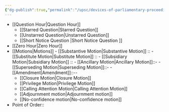 ```yaml
---
{"dg-publish":true,"permalink":"/upsc/devices-of-parliamentary-proceedings/","dgHomeLink":true,"dgPassFrontmatter":false}
---
```


- [[Question Hour|Question Hour]]
	- [[Starred Question|Starred Question]]
	- [[Unstarred Question|Unstarred Question]]
	- [[Short Notice Question |Short Notice Question ]]
- [[Zero Hour|Zero Hour]]
- [[Motions|Motions]]
		- [[Substantive Motion|Substantive Motion]] :: 
		- [[Substitute Motion|Substitute Motion]] :: 
		- [[Subsidiary Motion|Subsidiary Motion]] ::
			- [[Ancillary Motion|Ancillary Motion]]::-
			- [[Superseding Motion|Superseding Motion]]::-
			- [[Amendment|Amendment]]::-- 
	- [[Closure Motion|Closure Motion]]
	- [[Privilege Motion|Privilege Motion]]
	- [[Calling Attention Motion|Calling Attention Motion]]
	- [[Adjournment motion|Adjournment motion]]
	- [[No-confidence motion|No-confidence motion]]
- Point of Order:: 
